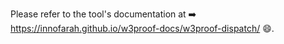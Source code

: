 Please refer to the tool's documentation at :arrow_right: https://innofarah.github.io/w3proof-docs/w3proof-dispatch/ :smile:.